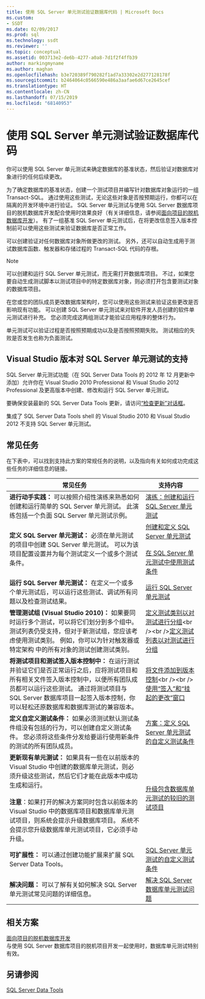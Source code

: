 ```yaml
---
title: 使用 SQL Server 单元测试验证数据库代码 | Microsoft Docs
ms.custom:
- SSDT
ms.date: 02/09/2017
ms.prod: sql
ms.technology: ssdt
ms.reviewer: ''
ms.topic: conceptual
ms.assetid: 003713e2-de6b-4277-a0a8-7d1f2f4ffb39
author: markingmyname
ms.author: maghan
ms.openlocfilehash: b3e720389f790282f1ad7a33302e2d277128178f
ms.sourcegitcommit: b2464064c0566590e486a3aafae6d67ce2645cef
ms.translationtype: HT
ms.contentlocale: zh-CN
ms.lasthandoff: 07/15/2019
ms.locfileid: "68140953"
---
```

# <a name="verifying-database-code-by-using-sql-server-unit-tests"></a>使用 SQL Server 单元测试验证数据库代码
你可以使用 SQL Server 单元测试来确定数据库的基准状态，然后验证对数据库对象进行的任何后续更改。  
  
为了确定数据库的基准状态，创建一个测试项目并编写针对数据库对象运行的一组 Transact\-SQL。 通过使用这些测试，无论这些对象是否按预期运行，你都可以在隔离的开发环境中进行验证。 SQL Server 单元测试与使用 SQL Server 数据库项目的脱机数据库开发配合使用时效果良好（有关详细信息，请参阅[面向项目的脱机数据库开发](../ssdt/project-oriented-offline-database-development.md)）。 有了一组基准 SQL Server 单元测试后，在将更改信息签入版本控制前可以使用这些测试来验证数据库是否正常工作。  
  
可以创建验证对任何数据库对象所做更改的测试。 另外，还可以自动生成用于测试数据库函数、触发器和存储过程的 Transact\-SQL 代码的存根。  
  
> [!NOTE]  
> 可以创建和运行 SQL Server 单元测试，而无需打开数据库项目。 不过，如果您要自动生成测试脚本以测试项目中的特定数据库对象，则必须打开包含要测试对象的数据库项目。  
  
在您或您的团队成员更改数据库架构时，您可以使用这些测试来验证这些更改是否影响现有功能。 可以创建 SQL Server 单元测试来对软件开发人员创建的软件单元测试进行补充。 您必须完成这两组测试才能验证应用程序的整体行为。  
  
单元测试可以验证过程是否按照预期成功以及是否按照预期失败。 测试相应的失败是否发生也称为负面测试。  
  
## <a name="visual-studio-editions-support-for-sql-server-unit-tests"></a>Visual Studio 版本对 SQL Server 单元测试的支持  
SQL Server 单元测试功能（在 SQL Server Data Tools 的 2012 年 12 月更新中添加）允许你在 Visual Studio 2010 Professional 和 Visual Studio 2012 Professional 及更高版本中创建、修改和运行 SQL Server 单元测试。  
  
要确保安装最新的 SQL Server Data Tools 更新，请访问[“检查更新”对话框](../ssdt/check-for-updates-dialog-box.md)。  
  
集成了 SQL Server Data Tools shell 的 Visual Studio 2010 和 Visual Studio 2012 不支持 SQL Server 单元测试。  
  
## <a name="common-tasks"></a>常见任务  
在下表中，可以找到支持此方案的常规任务的说明，以及指向有关如何成功完成这些任务的详细信息的链接。  
  
|常见任务|支持内容|  
|----------------|----------------------|  
|**进行动手实践：** 可以按照介绍性演练来熟悉如何创建和运行简单的 SQL Server 单元测试。 此演练包括一个负面 SQL Server 单元测试示例。|[演练：创建和运行 SQL Server 单元测试](../ssdt/walkthrough-creating-and-running-a-sql-server-unit-test.md)|  
|**定义 SQL Server 单元测试：** 必须在单元测试的项目中创建 SQL Server 单元测试。 可以为该项目配置设置并为每个测试定义一个或多个测试条件。|[创建和定义 SQL Server 单元测试](../ssdt/creating-and-defining-sql-server-unit-tests.md)<br /><br />[在 SQL Server 单元测试中使用测试条件](../ssdt/using-test-conditions-in-sql-server-unit-tests.md)|  
|**运行 SQL Server 单元测试：** 在定义一个或多个单元测试后，可以运行这些测试、调试所有问题以及检查测试结果。|[运行 SQL Server 单元测试](../ssdt/running-sql-server-unit-tests.md)|  
|**管理测试组 (Visual Studio 2010)：** 如果要同时运行多个测试，可以将它们划分到多个组中。 测试列表仍受支持，但对于新测试组，您应该考虑使用测试类别。 例如，你可以为针对触发器或特定架构  中的所有对象的测试创建测试类别。|[定义测试类别以对测试进行分组](https://msdn.microsoft.com/library/dd286595(VS.100).aspx)<br /><br />[定义测试列表以对测试进行分组](https://msdn.microsoft.com/library/dd286584(VS.100).aspx)|  
|**将测试项目和测试签入版本控制中：** 在运行测试并验证它们是否正常运行之后，应将测试项目和所有相关文件签入版本控制中，以便所有团队成员都可以运行这些测试。 通过将测试项目与 SQL Server 数据库项目一起签入版本控制，你可以轻松还原数据库和数据库测试的兼容版本。|[将文件添加到版本控制](https://msdn.microsoft.com/library/ms181374(VS.100).aspx)<br /><br />[使用“签入”和“挂起的更改”窗口](https://msdn.microsoft.com/library/ms245462(VS.100).aspx)|  
|**定义自定义测试条件：** 如果必须测试默认测试条件组没有包括的行为，可以创建自定义测试条件。 您必须将这些条件分发给要运行使用新条件的测试的所有团队成员。|[方案：定义 SQL Server 单元测试的自定义测试条件](https://msdn.microsoft.com/library/dd193282(VS.100).aspx)|  
|**更新现有单元测试：** 如果具有一些在以前版本的 Visual Studio 中创建的数据库单元测试，则必须升级这些测试，然后它们才能在此版本中成功生成和运行。<br /><br />**注意**：如果打开的解决方案同时包含以前版本的 Visual Studio 中的数据库项目和数据库单元测试项目，则系统会提示升级数据库项目。 系统不会提示您升级数据库单元测试项目，它必须手动升级。|[升级包含数据库单元测试的较旧的测试项目](../ssdt/upgrade-an-older-test-project-containing-database-unit-tests.md)|  
|**可扩展性：** 可以通过创建功能扩展来扩展 SQL Server Data Tools。|[SQL Server 单元测试的自定义测试条件](../ssdt/custom-test-conditions-for-sql-server-unit-tests.md)|  
|**解决问题：** 可以了解有关如何解决 SQL Server 单元测试常见问题的详细信息。|[解决 SQL Server 数据库单元测试问题](../ssdt/troubleshooting-sql-server-database-unit-testing-issues.md)|  
  
## <a name="related-scenarios"></a>相关方案  
[面向项目的脱机数据库开发](../ssdt/project-oriented-offline-database-development.md)  
与使用 SQL Server 数据库项目的脱机项目开发一起使用时，数据库单元测试特别有效。  
  
## <a name="see-also"></a>另请参阅  
[SQL Server Data Tools](../ssdt/sql-server-data-tools.md)  
  
